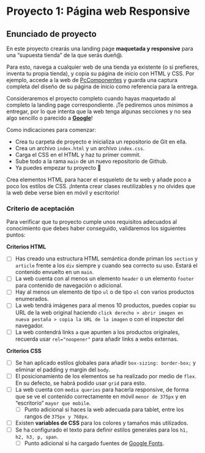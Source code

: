 # Proyecto 1: Página web Responsive

## Enunciado de proyecto

En este proyecto crearás una landing page **maquetada y responsive** para una “supuesta tienda” de la que serás dueñ@. 

Para esto, navega a cualquier web de una tienda ya existente (o si prefieres, inventa tu propia tienda), y copia su página de inicio con HTML y CSS. Por ejemplo, accede a la web de [PcComponentes](https://www.pccomponentes.com/) y guarda una captura completa del diseño de su página de inicio como referencia para la entrega.

Consideraremos el proyecto completo cuando hayas maquetado al completo la landing page correspondiente. ¡Te pediremos unos mínimos a entregar, por lo que intenta que la web tenga algunas secciones y no sea algo sencillo o parecido a **[Google](https://www.google.es/)**!

Como indicaciones para comenzar:

- Crea tu carpeta de proyecto e inicializa un repositorio de Git en ella.
- Crea un archivo `index.html` y un archivo `index.css`.
- Carga el CSS en el HTML y haz tu primer commit.
- Sube todo a la rama `main` de un nuevo repositorio de Github.
- Ya puedes empezar tu proyecto 🚀

Crea elementos HTML para hacer el esqueleto de tu web y añade poco a poco los estilos de CSS. ¡Intenta crear clases reutilizables y no olvides que la web debe verse bien en móvil y escritorio!

### Criterio de aceptación

Para verificar que tu proyecto cumple unos requisitos adecuados al conocimiento que debes haber conseguido, validaremos los siguientes puntos:

**Criterios HTML**

- [ ]  Has creado una estructura HTML semántica donde priman los `section` y `article` frente a los `div` siempre y cuando sea correcto su uso. Estará el contenido envuelto en un `main`.
- [ ]  La web cuenta con al menos un elemento `header` o un elemento `footer` para contenido de navegación o adicional.
- [ ]  Hay al menos un elemento de tipo `ul` o de tipo `ol` con varios productos enumerados.
- [ ]  La web tendrá imágenes para al menos 10 productos, puedes copiar su URL de la web original haciendo `click derecho > abrir imagen en nueva pestaña > copia la URL de la imagen` o con el inspector del navegador.
- [ ]  La web contendrá links `a` que apunten a los productos originales, recuerda usar `rel="noopener"` para añadir links a webs externas.

**Criterios CSS**

- [ ]  Se han aplicado estilos globales para añadir `box-sizing: border-box;` y eliminar el padding y margin del `body`.
- [ ]  El posicionamiento de los elementos se ha realizado por medio de `flex`. En su defecto, se habrá podido usar `grid` para esto.
- [ ]  La web cuenta con `media queries` para hacerla responsive, de forma que se ve el contenido correctamente en móvil `menor de 375px` y en “escritorio” `mayor que mobile`.
    - [ ]  Punto adicional si haces la web adecuada para tablet, entre los rangos de `375px y 768px`.
- [ ]  Existen **variables de CSS** para los colores y tamaños más utilizados.
- [ ]  Se ha configurado el texto para definir estilos generales para los `h1, h2, h3, p, span`.
    - [ ]  Punto adicional si ha cargado fuentes de [Google Fonts](https://fonts.google.com/).
